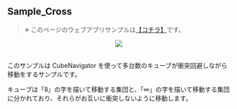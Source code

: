 ## Sample_Cross

> ※ このページのウェブアプリサンプルは[【コチラ】](https://morikatron.github.io/t4u/sample/cross)です。

<div align="center">
<img src="/docs/res/samples/cross.gif">
</div>

<br>

このサンプルは CubeNavigator を使って多台数のキューブが衝突回避しながら移動をするサンプルです。

キューブは「8」の字を描いて移動する集団と、「∞」の字を描いて移動する集団に分かれており、それらがお互いに衝突しないように移動します。
